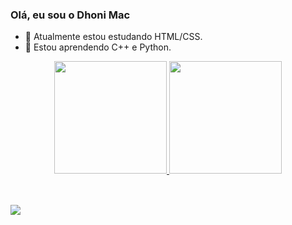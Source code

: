 ### Olá, eu sou o Dhoni Mac
- 🔭 Atualmente estou estudando HTML/CSS.
- 🌱 Estou aprendendo C++ e Python.

<div align="center">
  <a href="https://github.com/dhonimac">
  <img height="180em" src="https://github-readme-stats.vercel.app/api?username=dhonimac&show_icons=true&theme=tokyonight&include_all_commits=true&count_private=true"/>
  <img height="180em" src="https://github-readme-stats.vercel.app/api/top-langs/?username=dhonimac&layout=compact&langs_count=7&theme=tokyonight"/>
</div>
  <div style="display: inline_block"><br>
</div>
  
  ##
  
 <div>
  <a href="https://www.linkedin.com/in/dhonifer-macalossi-desenvolvedor/" target="_blank"><img src="https://img.shields.io/badge/-LinkedIn-%230077B5?style=for-the-badge&logo=linkedin&logoColor=white" target="_blank"></a> 
  
 </div>
